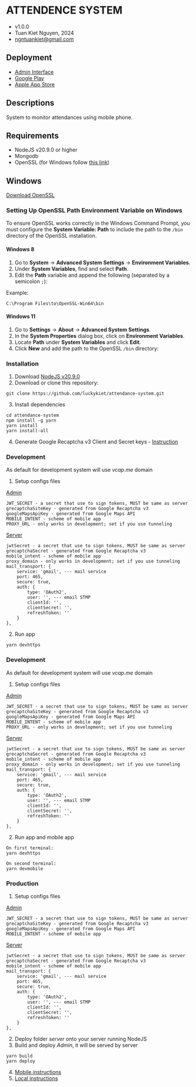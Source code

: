 # ATTENDENCE SYSTEM

- v1.0.0
- Tuan Kiet Nguyen, 2024
- ngntuankiet@gmail.com
## Deployment

- [Admin Interface](https://attendance.batatas.cz)
- [Google Play](https://play.google.com/store/apps/details?id=cz.ethereal.gokasaworkforce&pcampaignid=web_share)
- [Apple App Store](https://apps.apple.com/cz/app/gokasa-workforce/id6738621542)
  
## Descriptions

System to monitor attendances using mobile phone.

## Requirements

- NodeJS v20.9.0 or higher
- Mongodb
- OpenSSL (for Windows follow [this link](https://www.sslmentor.cz/napoveda/openssl-pro-windows-a-mac))

## Windows

[Download OpenSSL](https://slproweb.com/products/Win32OpenSSL.html)

### Setting Up OpenSSL Path Environment Variable on Windows

To ensure OpenSSL works correctly in the Windows Command Prompt, you must configure the **System Variable: Path** to include the path to the `/bin` directory of the OpenSSL installation.

#### Windows 8
1. Go to **System** → **Advanced System Settings** → **Environment Variables**.
2. Under **System Variables**, find and select **Path**.
3. Edit the **Path** variable and append the following (separated by a semicolon `;`):
   
Example: 
```
C:\Program Files\to\OpenSSL-Win64\bin
```

#### Windows 11
1. Go to **Settings** → **About** → **Advanced System Settings**.
2. In the **System Properties** dialog box, click on **Environment Variables**.
3. Locate **Path** under **System Variables** and click **Edit**.
4. Click **New** and add the path to the OpenSSL `/bin` directory:

### Installation

1. Download [NodeJS v20.9.0](https://nodejs.org/en/blog/release/v20.9.0)
2. Download or clone this repository:
```
git clone https://github.com/luckykiet/attendance-system.git
```
3. Install dependencies 
```
cd attendance-system
npm install -g yarn
yarn install
yarn install-all
```
4. Generate Google Recaptcha v3 Client and Secret keys - [Instruction](https://developers.google.com/recaptcha/docs/v3)

### Development

As default for development system will use _vcap.me_ domain
1. Setup configs files

[Admin](admin/src/configs/config.jsx)
```
JWT_SECRET - a secret that use to sign tokens, MUST be same as server
grecaptchaSiteKey - generated from Google Recaptcha v3
googleMapsApiKey - generated from Google Maps API
MOBILE_INTENT - scheme of mobile app
PROXY_URL - only works in development; set if you use tunneling
```
[Server](server/configs/config.js)
```
jwtSecret - a secret that use to sign tokens, MUST be same as server
grecaptchaSecret - generated from Google Recaptcha v3
mobile_intent - scheme of mobile app
proxy_domain - only works in development; set if you use tunneling
mail_transport: {
    service: 'gmail', --- mail service
    port: 465,
    secure: true,
    auth: {
        type: 'OAuth2',
        user: '', --- email STMP
        clientId: '',
        clientSecret: '',
        refreshToken: ''
    }
},
```

2. Run app
```
yarn devhttps
```

### Development

As default for development system will use _vcap.me_ domain
1. Setup configs files

[Admin](admin/src/configs/config.jsx)
```
JWT_SECRET - a secret that use to sign tokens, MUST be same as server
grecaptchaSiteKey - generated from Google Recaptcha v3
googleMapsApiKey - generated from Google Maps API
MOBILE_INTENT - scheme of mobile app
PROXY_URL - only works in development; set if you use tunneling
```
[Server](server/configs/config.js)
```
jwtSecret - a secret that use to sign tokens, MUST be same as server
grecaptchaSecret - generated from Google Recaptcha v3
mobile_intent - scheme of mobile app
proxy_domain - only works in development; set if you use tunneling
mail_transport: {
    service: 'gmail', --- mail service
    port: 465,
    secure: true,
    auth: {
        type: 'OAuth2',
        user: '', --- email STMP
        clientId: '',
        clientSecret: '',
        refreshToken: ''
    }
},
```

2. Run app and mobile app
```
On first terminal:
yarn devhttps

On second terminal:
yarn devmobile
```

### Production

1. Setup configs files

[Admin](admin/src/configs/config.jsx)
```
JWT_SECRET - a secret that use to sign tokens, MUST be same as server
grecaptchaSiteKey - generated from Google Recaptcha v3
googleMapsApiKey - generated from Google Maps API
MOBILE_INTENT - scheme of mobile app
```
[Server](server/configs/config.js)
```
jwtSecret - a secret that use to sign tokens, MUST be same as server
grecaptchaSecret - generated from Google Recaptcha v3
mobile_intent - scheme of mobile app
mail_transport: {
    service: 'gmail', --- mail service
    port: 465,
    secure: true,
    auth: {
        type: 'OAuth2',
        user: '', --- email STMP
        clientId: '',
        clientSecret: '',
        refreshToken: ''
    }
},
```

2. Deploy folder _server_ onto your server running NodeJS
3. Build and deploy _Admin_, it will be served by server
```
yarn build
yarn deploy
```
4. [Mobile instructions](/mobile/README.md)
5. [Local instructions](/local/README.md)